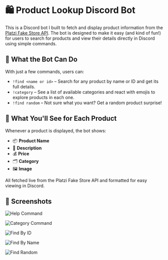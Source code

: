 # 🛍️ Product Lookup Discord Bot

This is a Discord bot I built to fetch and display product information from the [Platzi Fake Store API](https://fakeapi.platzi.com/). The bot is designed to make it easy (and kind of fun!) for users to search for products and view their details directly in Discord using simple commands.

## 🤖 What the Bot Can Do

With just a few commands, users can:

- `!find <name or id>` – Search for any product by name or ID and get its full details.
- `!category` – See a list of available categories and react with emojis to explore products in each one.
- `!find random` – Not sure what you want? Get a random product surprise!

## 🧾 What You'll See for Each Product

Whenever a product is displayed, the bot shows:

- 📦 **Product Name**
- 🧾 **Description**
- 💰 **Price**
- 🗂️ **Category**
- 🖼️ **Image**

All fetched live from the Platzi Fake Store API and formatted for easy viewing in Discord.

## 📸 Screenshots

![Help Command](Project-Screenshots/help_command.jpg)

![Category Command](Project-Screenshots/cat_command.jpg)

![Find By ID](Project-Screenshots/find_by_id.jpg)

![Find By Name](Project-Screenshots/find_name.jpg)

![Find Random](Project-Screenshots/find_random.jpg)

